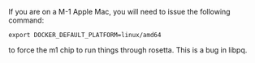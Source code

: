 If you are on a M-1 Apple Mac, you will need to issue the following command:

    export DOCKER_DEFAULT_PLATFORM=linux/amd64

to force the m1 chip to run things through rosetta. This is a bug in libpq.